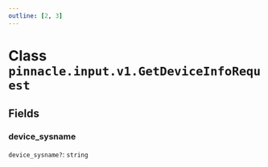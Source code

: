 ```yaml
---
outline: [2, 3]
---
```


# Class `pinnacle.input.v1.GetDeviceInfoRequest`




## Fields

### device_sysname <Badge type="danger" text="nullable" />

`device_sysname?`: <code>string</code>




